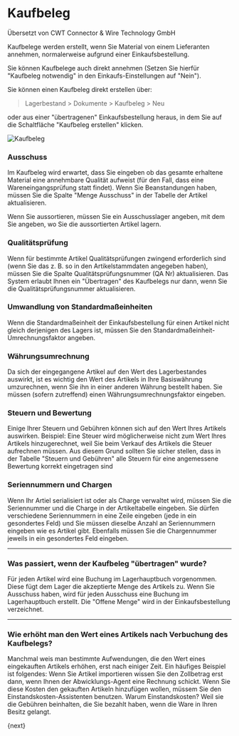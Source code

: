 # Kaufbeleg

<span class="text-muted contributed-by">Übersetzt von CWT Connector & Wire Technology GmbH</span> 

Kaufbelege werden erstellt, wenn Sie Material von einem Lieferanten annehmen, normalerweise aufgrund einer Einkaufsbestellung.

Sie können Kaufbelege auch direkt annehmen (Setzen Sie hierfür "Kaufbeleg notwendig" in den Einkaufs-Einstellungen auf "Nein").

Sie können einen Kaufbeleg direkt erstellen über:

> Lagerbestand > Dokumente > Kaufbeleg > Neu

oder aus einer "übertragenen" Einkaufsbestellung heraus, in dem Sie auf die Schaltfläche "Kaufbeleg erstellen" klicken.

<img class="screenshot" alt="Kaufbeleg" src="{{docs_base_url}}/assets/img/stock/purchase-receipt.png">

### Ausschuss

Im Kaufbeleg wird erwartet, dass Sie eingeben ob das gesamte erhaltene Material eine annehmbare Qualität aufweist (für den Fall, dass eine Wareneingangsprüfung statt findet). Wenn Sie Beanstandungen haben, müssen Sie die Spalte "Menge Ausschuss" in der Tabelle der Artikel aktualisieren.

Wenn Sie aussortieren, müssen Sie ein Ausschusslager angeben, mit dem Sie angeben, wo Sie die aussortierten Artikel lagern.

### Qualitätsprüfung

Wenn für bestimmte Artikel Qualitätsprüfungen zwingend erforderlich sind (wenn Sie das z. B. so in den Artikelstammdaten angegeben haben), müssen Sie die Spalte Qualitätsprüfungsnummer (QA Nr) aktualisieren. Das System erlaubt Ihnen ein "Übertragen" des Kaufbelegs nur dann, wenn Sie die Qualitätsprüfungsnummer aktualisieren.

### Umwandlung von Standardmaßeinheiten

Wenn die Standardmaßeinheit der Einkaufsbestellung für einen Artikel nicht gleich derjenigen des Lagers ist, müssen Sie den Standardmaßeinheit-Umrechnungsfaktor angeben.

### Währungsumrechnung

Da sich der eingegangene Artikel auf den Wert des Lagerbestandes auswirkt, ist es wichtig den Wert des Artikels in Ihre Basiswährung umzurechnen, wenn Sie ihn in einer anderen Währung bestellt haben. Sie müssen (sofern zutreffend) einen Währungsumrechnungsfaktor eingeben.

### Steuern und Bewertung

Einige Ihrer Steuern und Gebühren können sich auf den Wert Ihres Artikels auswirken. Beispiel: Eine Steuer wird möglicherweise nicht zum Wert Ihres Artikels hinzugerechnet, weil Sie beim Verkauf des Artikels die Steuer aufrechnen müssen. Aus diesem Grund sollten Sie sicher stellen, dass in der Tabelle "Steuern und Gebühren" alle Steuern für eine angemessene Bewertung korrekt eingetragen sind

### Seriennummern und Chargen

Wenn Ihr Artiel serialisiert ist oder als Charge verwaltet wird, müssen Sie die Seriennummer und die Charge in der Artikeltabelle eingeben. Sie dürfen verschiedene Seriennummern in eine Zeile eingeben (jede in ein gesondertes Feld) und Sie müssen dieselbe Anzahl an Seriennummern eingeben wie es Artikel gibt. Ebenfalls müssen Sie die Chargennummer jeweils in ein gesondertes Feld eingeben.

---

### Was passiert, wenn der Kaufbeleg "übertragen" wurde?

Für jeden Artikel wird eine Buchung im Lagerhauptbuch vorgenommen. Diese fügt dem Lager die akzeptierte Menge des Artikels zu. Wenn Sie Ausschuss haben, wird für jeden Ausschuss eine Buchung im Lagerhauptbuch erstellt. Die "Offene Menge" wird in der Einkaufsbestellung verzeichnet.

---

### Wie erhöht man den Wert eines Artikels nach Verbuchung des Kaufbelegs?

Manchmal weis man bestimmte Aufwendungen, die den Wert eines eingekauften Artikels erhöhen, erst nach einiger Zeit. Ein häufiges Beispiel ist folgendes: Wenn Sie Artikel importieren wissen Sie den Zollbetrag erst dann, wenn Ihnen der Abwicklungs-Agent eine Rechnung schickt. Wenn Sie diese Kosten den gekauften Artikeln hinzufügen wollen, müssem Sie den Einstandskosten-Assistenten benutzen. Warum Einstandskosten? Weil sie die Gebühren beinhalten, die Sie bezahlt haben, wenn die Ware in Ihren Besitz gelangt.

{next}
